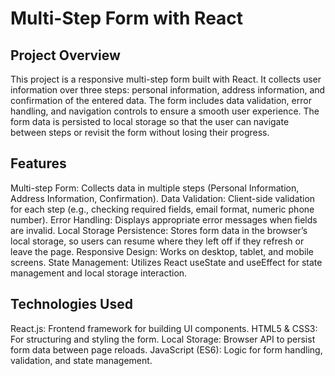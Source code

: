 # Multi-Step Form with React
## Project Overview
This project is a responsive multi-step form built with React. It collects user information over three steps: personal information, address information, and confirmation of the entered data. The form includes data validation, error handling, and navigation controls to ensure a smooth user experience. The form data is persisted to local storage so that the user can navigate between steps or revisit the form without losing their progress.
## Features
Multi-step Form: Collects data in multiple steps (Personal Information, Address Information, Confirmation).
Data Validation: Client-side validation for each step (e.g., checking required fields, email format, numeric phone number).
Error Handling: Displays appropriate error messages when fields are invalid.
Local Storage Persistence: Stores form data in the browser’s local storage, so users can resume where they left off if they refresh or leave the page.
Responsive Design: Works on desktop, tablet, and mobile screens.
State Management: Utilizes React useState and useEffect for state management and local storage interaction.
## Technologies Used
React.js: Frontend framework for building UI components.
HTML5 & CSS3: For structuring and styling the form.
Local Storage: Browser API to persist form data between page reloads.
JavaScript (ES6): Logic for form handling, validation, and state management.
